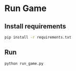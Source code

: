 # Run Game

## Install requirements

```bash
pip install -r requirements.txt
```

## Run

```bash
python run_game.py
```
